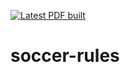 [![Latest PDF built](https://img.shields.io/badge/PDF-latest-orange.svg?style=flat)](https://github.com/RoboCupJuniorTC/soccer-rules/blob/master-pdf/sample.pdf)

# soccer-rules
